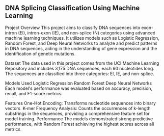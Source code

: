 ## DNA Splicing Classification Using Machine Learning

Project Overview
This project aims to classify DNA sequences into exon-intron (EI), intron-exon (IE), and non-splice (N) categories using advanced machine learning techniques. It utilizes models such as Logistic Regression, Random Forest, and Deep Neural Networks to analyze and predict patterns in DNA sequences, aiding in the understanding of gene expression and the identification of genetic mutations.

Dataset
The data used in this project comes from the UCI Machine Learning Repository and includes 3,175 DNA sequences, each 60 nucleotides long. The sequences are classified into three categories: EI, IE, and non-splice.

Models Used
Logistic Regression
Random Forest
Deep Neural Networks
Each model's performance was evaluated based on accuracy, precision, recall, and F1-score metrics.

Features
One-Hot Encoding: Transforms nucleotide sequences into binary vectors.
K-mer Frequency Analysis: Counts the occurrences of k-length substrings in the sequences, providing a comprehensive feature set for model training.
Performance
The models demonstrated strong predictive performance, with Random Forest achieving the highest scores across all metrics.
